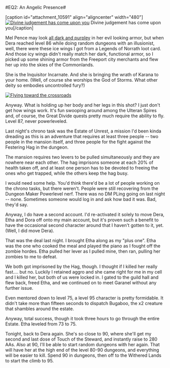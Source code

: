 #EQ2: An Angelic Presence#

[caption id="attachment\_10591" align="aligncenter" width="480"][![](http://westkarana.com/wp-content/uploads/2013/01/EverQuest2-2013-01-15-00-23-00-018-480x299.jpg "Divine judgement has come upon you")](http://westkarana.com/wp-content/uploads/2013/01/EverQuest2-2013-01-15-00-23-00-018.jpg) Divine judgement has come upon you[/caption]

Mel Pence may look [all dark and purpley](https://plus.google.com/104824679101375705172/posts/G1xatuDJ2dJ) in her evil looking armor, but when Dera reached level 86 while doing random dungeons with an illusionist, well, there were these ice wings I got from a Legends of Norrath loot card. And those icy wings didn't really match her dark, functional armor, so I picked up some shining armor from the Freeport city merchants and flew her up into the skies of the Commonlands.

She is the Inquisitor Incarnate. And she is bringing the wrath of Karana to your home. (Well, of course she worships the God of Storms. What other deity so embodies uncontrolled fury?)

[![](http://westkarana.com/wp-content/uploads/2013/01/EverQuest2-2013-01-15-00-23-37-90-480x294.jpg "Flying toward the crossroads")](http://westkarana.com/wp-content/uploads/2013/01/EverQuest2-2013-01-15-00-23-37-90.jpg)

Anyway. What is holding up her body and her legs in this shot? I just don't get how wings work. It's fun swooping around among the Ulteran Spires and, of course, the Great Divide quests pretty much require the ability to fly. Level 87, never powerleveled.

Last night's chrono task was the Estate of Unrest, a mission I'd been kinda dreading as this is an adventure that requires at least three people -- two people in the mansion itself, and three people for the fight against the Festering Hag in the dungeon.

The mansion requires two levers to be pulled simultaneously and they are nowhere near each other. The hag imprisons someone at each 20% of health taken off, and at least one person has to be devoted to freeing the ones who get trapped, while the others keep the hag busy.

I would need some help. You'd think there'd be a lot of people working on the chrono tasks, but there weren't. People were still recovering from the Dungeon Maker Powerlevel nerf. There was no DM PLing going on last night -- none. Sometimes someone would log in and ask how bad it was. Bad, they'd say.

Anyway, I do have a second account. I'd re-activated it solely to move Dera, Etha and Dora off onto my main account, but it's proven such a benefit to have the occasional second character around that I haven't gotten to it, yet. (Well, I did move Dera).

That was the deal last night. I brought Etha along as my "plus one". Etha was the one who cooked the meal and played the piano as I fought off the zombie hordes. Etha pulled her lever as I pulled mine, then ran, pulling her zombies to me to defeat.

We both got imprisoned by the Hag, though. I thought if I killed her really fast.... but no. Luckily I retained aggro and she came right for me in my cell and I killed her, but both of us were locked in. I gated to the guild hall and flew back, freed Etha, and we continued on to meet Garanel without any further issue.

Even mentored down to level 75, a level 95 character is pretty formidable. It didn't take more than fifteen seconds to dispatch Bugaboo, the x2 creature that shambles around the estate.

Anyway, total success, though it took three hours to go through the entire Estate. Etha leveled from 73 to 75.

Tonight, back to Dera again. She's so close to 90, where she'll get my second and last dose of Touch of the Steward, and instantly raise to 280 AAs. Also at 90, I'll be able to start random dungeons with her again. That will have her at the high end of the level 80-90 dungeons, and everything will be easier to kill. Spend 90 in dungeons, then off to the Withered Lands to start the climb to 95.
